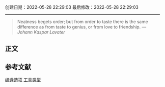 
创建日期：2022-05-28 22:29:03
最后修改：2022-05-28 22:29:03
- - -
> Neatness begets order; but from order to taste there is the same difference as from taste to genius, or from love to friendship.
> — <cite>Johann Kaspar Lavater</cite>

## 正文

## 参考文献
[编译选项](https://www.tslang.cn/docs/handbook/compiler-options.html)
[工具类型](https://www.typescriptlang.org/docs/handbook/utility-types.html)

